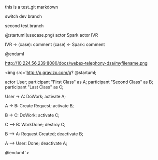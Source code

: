 this is a test_git markdown

switch dev branch

second test branch

@startuml(usecase.png)
actor Spark
actor IVR

IVR -> (case): comment
(case) <- Spark: comment

@enduml

http://10.224.56.239:8080/docs/webex-telephony-dsa/myfilename.png


<img src='http://g.gravizo.com/g?
@startuml;

actor User;
participant "First Class" as A;
participant "Second Class" as B;
participant "Last Class" as C;

User -> A: DoWork;
activate A;

A -> B: Create Request;
activate B;

B -> C: DoWork;
activate C;

C --> B: WorkDone;
destroy C;

B --> A: Request Created;
deactivate B;

A --> User: Done;
deactivate A;

@enduml
'>

